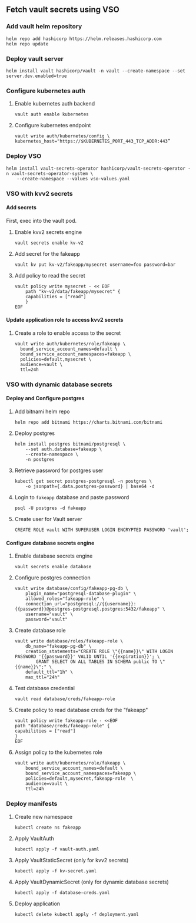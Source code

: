 ## Fetch vault secrets using VSO

### Add vault helm repository
```
helm repo add hashicorp https://helm.releases.hashicorp.com
helm repo update
```

### Deploy vault server
```
helm install vault hashicorp/vault -n vault --create-namespace --set server.dev.enabled=true
```

### Configure kubernetes auth

1. Enable kubernetes auth backend
    ```
    vault auth enable kubernetes
    ```
2. Configure kubernetes endpoint
    ```
    vault write auth/kubernetes/config \
    kubernetes_host="https://$KUBERNETES_PORT_443_TCP_ADDR:443”
    ```

### Deploy VSO
```
helm install vault-secrets-operator hashicorp/vault-secrets-operator -n vault-secrets-operator-system \
    --create-namespace --values vso-values.yaml
```

### VSO with kvv2 secrets

#### Add secrets
First, exec into the vault pod.
1. Enable kvv2 secrets engine
    ```
    vault secrets enable kv-v2
    ```
2. Add secret for the fakeapp
    ```
    vault kv put kv-v2/fakeapp/mysecret username=foo password=bar
    ```
3. Add policy to read the secret
    ```
    vault policy write mysecret - << EOF
        path "kv-v2/data/fakeapp/mysecret" {
        capabilities = ["read"]
        }
    EOF
    ```

#### Update application role to access kvv2 secrets

1. Create a role to enable access to the secret
    ```
    vault write auth/kubernetes/role/fakeapp \
      bound_service_account_names=default \
      bound_service_account_namespaces=fakeapp \
      policies=default,mysecret \
      audience=vault \
      ttl=24h
    ```

### VSO with dynamic database secrets

#### Deploy and Configure postgres
1. Add bitnami helm repo
    ```
    helm repo add bitnami https://charts.bitnami.com/bitnami
    ```

2. Deploy postgres
    ```
    helm install postgres bitnami/postgresql \
        --set auth.database=fakeapp \
        --create-namespace \
        -n postgres
    ```
3. Retrieve password for postgres user
    ```
    kubectl get secret postgres-postgresql -n postgres \
        -o jsonpath={.data.postgres-password} | base64 -d
    ```

4. Login to `fakeapp` database and paste password
    ```
    psql -U postgres -d fakeapp
    ```
5. Create user for Vault server
    ```
    CREATE ROLE vault WITH SUPERUSER LOGIN ENCRYPTED PASSWORD 'vault';
    ```

#### Configure database secrets engine
1. Enable database secrets engine
    ```
    vault secrets enable database
    ```
2. Configure postgres connection
    ```
    vault write database/config/fakeapp-pg-db \
        plugin_name="postgresql-database-plugin" \
        allowed_roles="fakeapp-role" \
        connection_url="postgresql://{{username}}:{{password}}@postgres-postgresql.postgres:5432/fakeapp" \
        username="vault" \
        password="vault"
    ```
3. Create database role
    ```
    vault write database/roles/fakeapp-role \
        db_name="fakeapp-pg-db" \
        creation_statements="CREATE ROLE \"{{name}}\" WITH LOGIN PASSWORD '{{password}}' VALID UNTIL '{{expiration}}'; \
            GRANT SELECT ON ALL TABLES IN SCHEMA public TO \"{{name}}\";" \
        default_ttl="1h" \
        max_ttl="24h"
    ```
4. Test database credential
    ```
    vault read database/creds/fakeapp-role
    ```
5. Create policy to read database creds for the "fakeapp"
    ```
    vault policy write fakeapp-role - <<EOF
    path "database/creds/fakeapp-role" {
    capabilities = ["read"]
    }
    EOF
    ```
6. Assign policy to the kubernetes role
    ```
    vault write auth/kubernetes/role/fakeapp \
        bound_service_account_names=default \
        bound_service_account_namespaces=fakeapp \
        policies=default,mysecret,fakeapp-role  \
        audience=vault \
        ttl=24h
    ```

### Deploy manifests
1. Create new namespace
    ```
    kubectl create ns fakeapp
    ```
2. Apply VaultAuth
    ```
    kubectl apply -f vault-auth.yaml
    ```
3. Apply VaultStaticSecret (only for kvv2 secrets)
    ```
    kubectl apply -f kv-secret.yaml
    ```
4. Apply VaultDynamicSecret (only for dynamic database secrets)
    ```
    kubectl apply -f database-creds.yaml
    ```
5. Deploy application
    ```
    kubectl delete kubectl apply -f deployment.yaml
    ```
